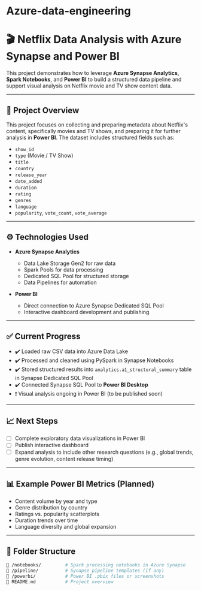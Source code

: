 # Azure-data-engineering
# 🎬 Netflix Data Analysis with Azure Synapse and Power BI

This project demonstrates how to leverage **Azure Synapse Analytics**, **Spark Notebooks**, and **Power BI** to build a structured data pipeline and support visual analysis on Netflix movie and TV show content data.

---

## 📌 Project Overview

This project focuses on collecting and preparing metadata about Netflix's content, specifically movies and TV shows, and preparing it for further analysis in **Power BI**. The dataset includes structured fields such as:

- `show_id`
- `type` (Movie / TV Show)
- `title`
- `country`
- `release_year`
- `date_added`
- `duration`
- `rating`
- `genres`
- `language`
- `popularity`, `vote_count`, `vote_average`


---

## ⚙️ Technologies Used

- **Azure Synapse Analytics**
  - Data Lake Storage Gen2 for raw data
  - Spark Pools for data processing
  - Dedicated SQL Pool for structured storage
  - Data Pipelines for automation

- **Power BI**
  - Direct connection to Azure Synapse Dedicated SQL Pool
  - Interactive dashboard development and publishing

---

## ✅ Current Progress

- ✔️ Loaded raw CSV data into Azure Data Lake
- ✔️ Processed and cleaned using PySpark in Synapse Notebooks
- ✔️ Stored structured results into `analytics.a1_structural_summary` table in Synapse Dedicated SQL Pool
- ✔️ Connected Synapse SQL Pool to **Power BI Desktop**
- ❗ Visual analysis ongoing in Power BI (to be published soon)

---

## 📈 Next Steps

- [ ] Complete exploratory data visualizations in Power BI
- [ ] Publish interactive dashboard
- [ ] Expand analysis to include other research questions (e.g., global trends, genre evolution, content release timing)

---

## 📊 Example Power BI Metrics (Planned)

- Content volume by year and type
- Genre distribution by country
- Ratings vs. popularity scatterplots
- Duration trends over time
- Language diversity and global expansion

---

## 📁 Folder Structure

```bash
📂 /notebooks/         # Spark processing notebooks in Azure Synapse
📂 /pipeline/          # Synapse pipeline templates (if any)
📂 /powerbi/           # Power BI .pbix files or screenshots
📄 README.md           # Project overview


